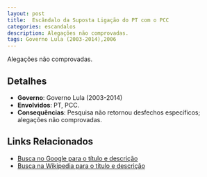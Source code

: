 ```yaml
---
layout: post
title:  Escândalo da Suposta Ligação do PT com o PCC
categories: escandalos
description: Alegações não comprovadas.
tags: Governo Lula (2003-2014),2006
---
```


Alegações não comprovadas.

## Detalhes
- **Governo**: Governo Lula (2003-2014)
- **Envolvidos**: PT, PCC.
- **Consequências**: Pesquisa não retornou desfechos específicos; alegações não comprovadas.

## Links Relacionados
- [Busca no Google para o título e descrição](https://www.google.com/search?q=Esc%C3%A2ndalo%20da%20Suposta%20Liga%C3%A7%C3%A3o%20do%20PT%20com%20o%20PCC%20Alega%C3%A7%C3%B5es%20n%C3%A3o%20comprovadas.%20Governo%20Lula%20%282003-2014%29)
- [Busca na Wikipedia para o título e descrição](https://en.wikipedia.org/w/index.php?search=Esc%C3%A2ndalo%20da%20Suposta%20Liga%C3%A7%C3%A3o%20do%20PT%20com%20o%20PCC%20Alega%C3%A7%C3%B5es%20n%C3%A3o%20comprovadas.%20Governo%20Lula%20%282003-2014%29)

